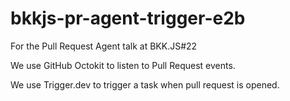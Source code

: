 # bkkjs-pr-agent-trigger-e2b

For the Pull Request Agent talk at BKK.JS#22

We use GitHub Octokit to listen to Pull Request events.

We use Trigger.dev to trigger a task when pull request is opened.
